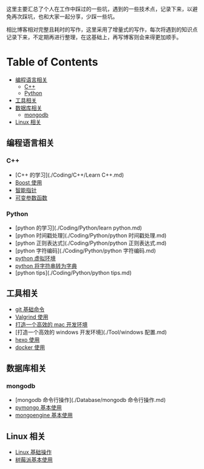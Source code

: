 
这里主要汇总了个人在工作中踩过的一些坑，遇到的一些技术点，记录下来，以避免再次踩坑，也和大家一起分享，少踩一些坑。

相比博客相对完整且耗时的写作，这里采用了增量式的写作，每次将遇到的知识点记录下来，不定期再进行整理，在这基础上，再写博客则会来得更加顺手。


# Table of Contents

<!-- MarkdownTOC -->

- [编程语言相关](#编程语言相关)
    - [C++](#c)
    - [Python](#python)
- [工具相关](#工具相关)
- [数据库相关](#数据库相关)
    - [mongodb](#mongodb)
- [Linux 相关](#linux-相关)

<!-- /MarkdownTOC -->




## 编程语言相关

### C++

- [C++ 的学习](./Coding/C++/Learn C++.md)
- [Boost 使用](./Coding/C++/Boost.md)
- [智能指针](./Coding/C++/智能指针.md)
- [可变参数函数](./Coding/C++/可变参数函数.md)

### Python

- [python 的学习](./Coding/Python/learn python.md)
- [python 时间戳处理](./Coding/Python/python 时间戳处理.md)
- [python 正则表达式](./Coding/Python/python 正则表达式.md)
- [python 字符编码](./Coding/Python/python 字符编码.md)
- [python 虚拟环境](./Coding/Python/python_虚拟环境.md)
- [python 将字符串转为字典](./Coding/Python/python_将字符串转为字典.md)
- [python tips](./Coding/Python/python tips.md)


## 工具相关

- [git 基础命令](./Tool/git_basis_command.md)
- [Valgrind 使用](./Tool/Valgrind.md)
- [打造一个高效的 mac 开发环境](./Tool/mac_配置.md)
- [打造一个高效的 windows 开发环境](./Tool/windows 配置.md)
- [hexo 使用](./Tool/hexo.md)
- [docker 使用](./Skill/Docker/docker_使用.md)


## 数据库相关

### mongodb

- [mongodb 命令行操作](./Database/mongodb 命令行操作.md)
- [pymongo 基本使用](./Databse/pymongo_基本使用.md)
- [mongoengine 基本使用](./Database/mongoengine_基本使用.md)


## Linux 相关

- [Linux 基础操作](./Skill/Linux/linux_basis_command.md)
- [树莓派基本使用](./Skill/Linux/树莓派.md)



